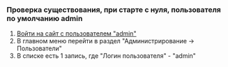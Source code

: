### Проверка существования, при старте с нуля, пользователя по умолчанию admin

1. [Войти на сайт с пользователем "admin"](../../../../0.%20Шаги/1.%20Войти%20на%20сайт%20с%20пользователем%20username.md)
1. В главном меню перейти в раздел "Администрирование -> Пользователи"
1. В списке есть 1 запись, где "Логин пользователя" -  "admin"
